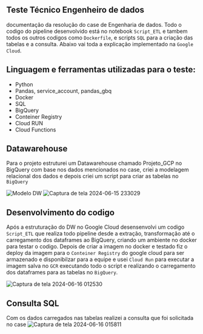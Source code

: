 ## Teste Técnico Engenheiro de dados
documentação da resolução do case de Engenharia de dados. Todo o codigo do pipeline desenvolvido está no notebook `Script_ETL` e tambem todos os outros codigos como `Dockerfile`, e scripts `SQL` para a criação das tabelas e a consulta. Abaixo vai toda a explicação implementado na `Google Cloud`.

## Linguagem e ferramentas utilizadas para o teste:
  - Python
  - Pandas, service_account, pandas_gbq
  - Docker
  - SQL 
  - BigQuery
  - Conteiner Registry
  - Cloud RUN
  - Cloud Functions

## Datawarehouse
Para o projeto estruturei um Datawarehouse chamado Projeto_GCP no BigQuery com base nos dados mencionados no case, criei a modelagem relacional dos dados e depois criei um script para criar as tabelas no `BigQuery`

![Modelo DW](https://github.com/thiagothr/Case_IPNET/assets/72639507/fde8d01d-214a-4e1c-b967-fa1afb545e0c)
![Captura de tela 2024-06-15 233029](https://github.com/thiagothr/Case_IPNET/assets/72639507/f57fd620-e9b0-47a9-9dfd-2e605ed049e0)

## Desenvolvimento do codigo
Após a estruturação do DW no Google Cloud desensenvolvi um codigo `Script_ETL` que realiza todo pipeline desde a extração, transformação até o carregamento dos dataframes ao BigQuery, criando um ambiente no docker para testar o codigo. 
Depois de criar a imagem no docker e testado fiz o deploy da imagem para o `Conteiner Registry` do google cloud para ser armazenado e disponibilzar para a equipe e usei `Cloud Run` para executar a imagem salva no `GCR` executando todo o script
e realizando o carregamento dos dataframes para as tabelas no `BigQuery`.

![Captura de tela 2024-06-16 012530](https://github.com/thiagothr/Case_IPNET/assets/72639507/909cef42-2d83-4854-a487-a9542c1025e2)

## Consulta SQL
Com os dados carregados nas tabelas realizei a consulta que foi solicitada no case
![Captura de tela 2024-06-16 015811](https://github.com/thiagothr/Case_IPNET/assets/72639507/24641c09-beb5-4ecd-a5c0-0a1113c563bd)
